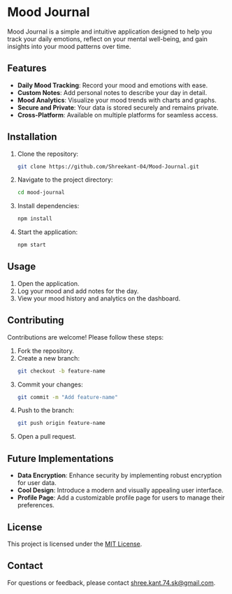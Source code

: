 # Mood Journal

Mood Journal is a simple and intuitive application designed to help you track your daily emotions, reflect on your mental well-being, and gain insights into your mood patterns over time.

## Features

- **Daily Mood Tracking**: Record your mood and emotions with ease.
- **Custom Notes**: Add personal notes to describe your day in detail.
- **Mood Analytics**: Visualize your mood trends with charts and graphs.
- **Secure and Private**: Your data is stored securely and remains private.
- **Cross-Platform**: Available on multiple platforms for seamless access.

## Installation

1. Clone the repository:
   ```bash
   git clone https://github.com/Shreekant-04/Mood-Journal.git
   ```
2. Navigate to the project directory:
   ```bash
   cd mood-journal
   ```
3. Install dependencies:
   ```bash
   npm install
   ```
4. Start the application:
   ```bash
   npm start
   ```

## Usage

1. Open the application.
2. Log your mood and add notes for the day.
3. View your mood history and analytics on the dashboard.

## Contributing

Contributions are welcome! Please follow these steps:

1. Fork the repository.
2. Create a new branch:
   ```bash
   git checkout -b feature-name
   ```
3. Commit your changes:
   ```bash
   git commit -m "Add feature-name"
   ```
4. Push to the branch:
   ```bash
   git push origin feature-name
   ```
5. Open a pull request.

## Future Implementations

- **Data Encryption**: Enhance security by implementing robust encryption for user data.
- **Cool Design**: Introduce a modern and visually appealing user interface.
- **Profile Page**: Add a customizable profile page for users to manage their preferences.

## License

This project is licensed under the [MIT License](LICENSE).

## Contact

For questions or feedback, please contact [shree.kant.74.sk@gmail.com](shree.kant.74.sk@gmail.com).
